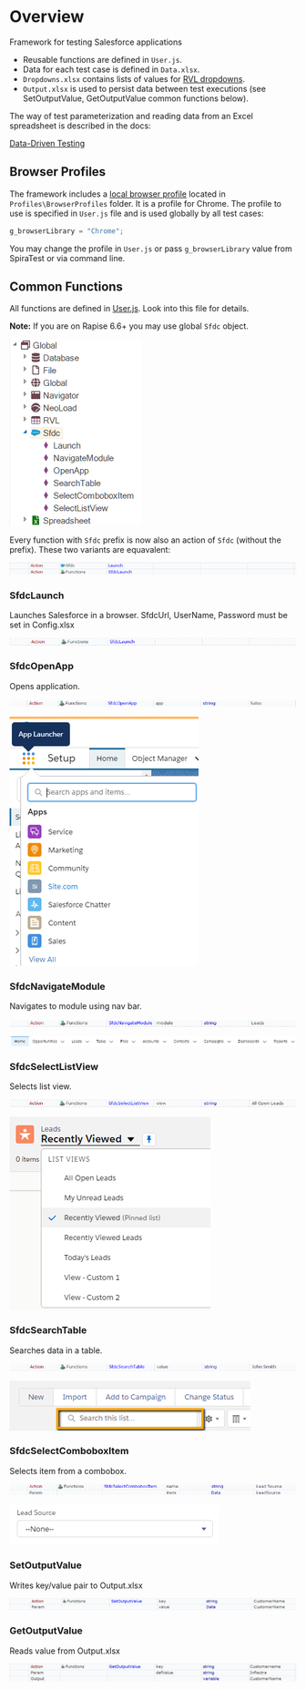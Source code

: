 # Overview

Framework for testing Salesforce applications

- Reusable functions are defined in `User.js`.
- Data for each test case is defined in `Data.xlsx`.
- `Dropdowns.xlsx` contains lists of values for [RVL dropdowns](https://rapisedoc.inflectra.com/Guide/rvl_editor/#param-dropdowns).
- `Output.xlsx` is used to persist data between test executions (see SetOutputValue, GetOutputValue common functions below).
 
The way of test parameterization and reading data from an Excel spreadsheet is described in the docs:

[Data-Driven Testing](https://rapisedoc.inflectra.com/Guide/ddt/)

## Browser Profiles

The framework includes a [local browser profile](https://rapisedoc.inflectra.com/Guide/browser_settings/#local-browser-profiles) located in `Profiles\BrowserProfiles` folder. It is a profile for Chrome. The profile to use is specified in `User.js` file and is used globally by all test cases:

```javascript
g_browserLibrary = "Chrome";
```

You may change the profile in `User.js` or pass `g_browserLibrary` value from SpiraTest or via command line.

## Common Functions

All functions are defined in [User.js](User.js). Look into this file for details.

**Note:** If you are on Rapise 6.6+ you may use global `Sfdc` object.

![Global Object](Media/Sfdc.png)

Every function with `Sfdc` prefix is now also an action of `Sfdc` (without the prefix). These two variants are equavalent:

![Equivalents](Media/FunctionSfdc.png)

### SfdcLaunch

Launches Salesforce in a browser. SfdcUrl, UserName, Password must be set in Config.xlsx

![SfdcLaunch RVL](Media/SfdcLaunch.png)

### SfdcOpenApp

Opens application.

![SfdcOpenApp RVL](Media/SfdcOpenApp.png)

![OpenApp](Media/OpenApp.png)

### SfdcNavigateModule

Navigates to module using nav bar.

![SfdcNavigateModule RVL](Media/SfdcNavigateModule.png)

![NavigateModule](Media/NavigateModule.png)

### SfdcSelectListView

Selects list view.

![SfdcSelectListView RVL](Media/SfdcSelectListView.png)

![SelectListView](Media/SelectListView.png)

### SfdcSearchTable

Searches data in a table.

![SfdcSearchTable RVL](Media/SfdcSearchTable.png)

![SearchTable](Media/SearchTable.png)

### SfdcSelectComboboxItem

Selects item from a combobox.

![SfdcSelectComboboxItem RVL](Media/SfdcSelectComboboxItem.png)

![SelectComboboxItem](Media/SelectComboboxItem.png)

### SetOutputValue

Writes key/value pair to Output.xlsx

![SetOutputValue RVL](Media/SetOutputValue.png)

### GetOutputValue

Reads value from Output.xlsx

![GetOutputValue RVL](Media/GetOutputValue.png)
